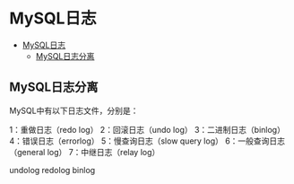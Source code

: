 # MySQL日志

- [MySQL日志](#mysql日志)
  - [MySQL日志分离](#mysql日志分离)

## MySQL日志分离

MySQL中有以下日志文件，分别是：

1：重做日志（redo log）
2：回滚日志（undo log）
3：二进制日志（binlog）
4：错误日志（errorlog）
5：慢查询日志（slow query log）
6：一般查询日志（general log）
7：中继日志（relay log）

undolog redolog binlog